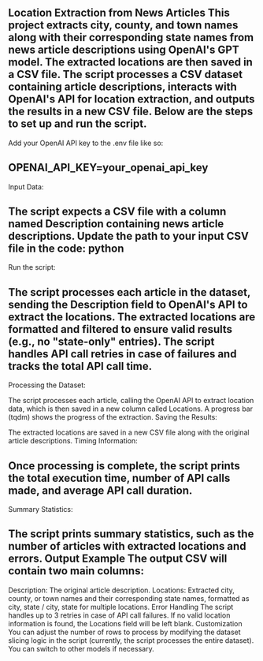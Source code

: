 Location Extraction from News Articles
This project extracts city, county, and town names along with their corresponding state names from news article descriptions using OpenAI's GPT model. The extracted locations are then saved in a CSV file. The script processes a CSV dataset containing article descriptions, interacts with OpenAI's API for location extraction, and outputs the results in a new CSV file. Below are the steps to set up and run the script.
-------------------
Add your OpenAI API key to the .env file like so:

OPENAI_API_KEY=your_openai_api_key
----------
Input Data:

The script expects a CSV file with a column named Description containing news article descriptions.
Update the path to your input CSV file in the code:
python
-----------
Run the script:

The script processes each article in the dataset, sending the Description field to OpenAI's API to extract the locations.
The extracted locations are formatted and filtered to ensure valid results (e.g., no "state-only" entries).
The script handles API call retries in case of failures and tracks the total API call time.
-------------
Processing the Dataset:

The script processes each article, calling the OpenAI API to extract location data, which is then saved in a new column called Locations.
A progress bar (tqdm) shows the progress of the extraction.
Saving the Results:

The extracted locations are saved in a new CSV file along with the original article descriptions.
Timing Information:

Once processing is complete, the script prints the total execution time, number of API calls made, and average API call duration.
--------------
Summary Statistics:

The script prints summary statistics, such as the number of articles with extracted locations and errors.
Output Example
The output CSV will contain two main columns:
--------
Description: The original article description.
Locations: Extracted city, county, or town names and their corresponding state names, formatted as city, state / city, state for multiple locations.
Error Handling
The script handles up to 3 retries in case of API call failures.
If no valid location information is found, the Locations field will be left blank.
Customization
You can adjust the number of rows to process by modifying the dataset slicing logic in the script (currently, the script processes the entire dataset).
You can switch to other models if necessary.